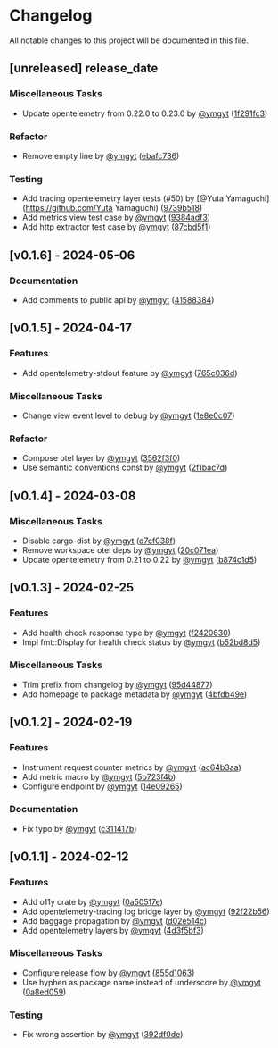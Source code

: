 # Changelog

All notable changes to this project will be documented in this file.

## [unreleased] __release_date__

### Miscellaneous Tasks

- Update opentelemetry from 0.22.0 to 0.23.0 by [@ymgyt](https://github.com/ymgyt) ([1f291fc3](https://github.com/ymgyt/syndicationd/commit/1f291fc31ec07d5f84565518d848b0822cccb879))

### Refactor

- Remove empty line by [@ymgyt](https://github.com/ymgyt) ([ebafc736](https://github.com/ymgyt/syndicationd/commit/ebafc7364333e212bbd56e5e536c7717a96c749b))

### Testing

- Add tracing opentelemetry layer tests (#50) by [@Yuta Yamaguchi](https://github.com/Yuta Yamaguchi) ([9739b518](https://github.com/ymgyt/syndicationd/commit/9739b5189bdeaedd458771a92a04e416f1af08fd))
- Add metrics view test case by [@ymgyt](https://github.com/ymgyt) ([9384adf3](https://github.com/ymgyt/syndicationd/commit/9384adf336db680e50a380ab2f42b4113108f691))
- Add http extractor test case by [@ymgyt](https://github.com/ymgyt) ([87cbd5f1](https://github.com/ymgyt/syndicationd/commit/87cbd5f1d817f0e48f570b895d6c533b99172e30))

## [v0.1.6] - 2024-05-06

### Documentation

- Add comments to public api by [@ymgyt](https://github.com/ymgyt) ([41588384](https://github.com/ymgyt/syndicationd/commit/41588384a0344a3befc473b9ca45abe6be2054ac))

## [v0.1.5] - 2024-04-17

### Features

- Add opentelemetry-stdout feature by [@ymgyt](https://github.com/ymgyt) ([765c036d](https://github.com/ymgyt/syndicationd/commit/765c036dc143f976e108935943bd9f89f03deea7))

### Miscellaneous Tasks

- Change view event level to debug by [@ymgyt](https://github.com/ymgyt) ([1e8e0c07](https://github.com/ymgyt/syndicationd/commit/1e8e0c07cffd48dc42e202185f42a0afdfd2fd03))

### Refactor

- Compose otel layer by [@ymgyt](https://github.com/ymgyt) ([3562f3f0](https://github.com/ymgyt/syndicationd/commit/3562f3f0eb6224f89181ab6af87ec0b1c2e2403c))
- Use semantic conventions const by [@ymgyt](https://github.com/ymgyt) ([2f1bac7d](https://github.com/ymgyt/syndicationd/commit/2f1bac7d407d32078ce48ef8a495fa2deecbb9d2))

## [v0.1.4] - 2024-03-08

### Miscellaneous Tasks

- Disable cargo-dist by [@ymgyt](https://github.com/ymgyt) ([d7cf038f](https://github.com/ymgyt/syndicationd/commit/d7cf038f329f43645d49667b923125879afb8e1c))
- Remove workspace otel deps by [@ymgyt](https://github.com/ymgyt) ([20c071ea](https://github.com/ymgyt/syndicationd/commit/20c071ea08d1c4afc1cd0a724037bbdfa10eb1cf))
- Update opentelemetry from 0.21 to 0.22 by [@ymgyt](https://github.com/ymgyt) ([b874c1d5](https://github.com/ymgyt/syndicationd/commit/b874c1d5ba804339a495a29a28cfd6443b2e2339))

## [v0.1.3] - 2024-02-25

### Features

- Add health check response type by [@ymgyt](https://github.com/ymgyt) ([f2420630](https://github.com/ymgyt/syndicationd/commit/f242063027b2ba5cac06a871a4c24d2413366cf4))
- Impl fmt::Display for health check status by [@ymgyt](https://github.com/ymgyt) ([b52bd8d5](https://github.com/ymgyt/syndicationd/commit/b52bd8d56d39bc4263f0c4851fb078803bd65881))

### Miscellaneous Tasks

- Trim prefix from changelog by [@ymgyt](https://github.com/ymgyt) ([95d44877](https://github.com/ymgyt/syndicationd/commit/95d448773ec7ab009fbece0928854364679b6f2c))
- Add homepage to package metadata by [@ymgyt](https://github.com/ymgyt) ([4bfdb49e](https://github.com/ymgyt/syndicationd/commit/4bfdb49e317e18ff6345ce1b8e8071f0497a1a5f))

## [v0.1.2] - 2024-02-19

### Features

- Instrument request counter metrics by [@ymgyt](https://github.com/ymgyt) ([ac64b3aa](https://github.com/ymgyt/syndicationd/commit/ac64b3aa6880482597e672649de800eb30b3ad56))
- Add metric macro by [@ymgyt](https://github.com/ymgyt) ([5b723f4b](https://github.com/ymgyt/syndicationd/commit/5b723f4b0c68b422f4778b502d2136ef4662bebd))
- Configure endpoint by [@ymgyt](https://github.com/ymgyt) ([14e09265](https://github.com/ymgyt/syndicationd/commit/14e0926596c59a5e32c283d0f8ac7f805e9e97d9))

### Documentation

- Fix typo by [@ymgyt](https://github.com/ymgyt) ([c311417b](https://github.com/ymgyt/syndicationd/commit/c311417bb69d22c7826d4ec931ec8dfe59042ca1))

## [v0.1.1] - 2024-02-12

### Features

- Add o11y crate by [@ymgyt](https://github.com/ymgyt) ([0a50517e](https://github.com/ymgyt/syndicationd/commit/0a50517e0b861973fac95ad5dba6f2c4d5b7270d))
- Add opentelemetry-tracing log bridge layer by [@ymgyt](https://github.com/ymgyt) ([92f22b56](https://github.com/ymgyt/syndicationd/commit/92f22b564357a0d43f8631212cf976338eb05a04))
- Add baggage propagation by [@ymgyt](https://github.com/ymgyt) ([d02e514c](https://github.com/ymgyt/syndicationd/commit/d02e514c8f6e32aa748c10dadb204153cba21ecc))
- Add opentelemetry layers by [@ymgyt](https://github.com/ymgyt) ([4d3f5bf3](https://github.com/ymgyt/syndicationd/commit/4d3f5bf3f45f31cfd014dbdf37a41a31ea0472ca))

### Miscellaneous Tasks

- Configure release flow by [@ymgyt](https://github.com/ymgyt) ([855d1063](https://github.com/ymgyt/syndicationd/commit/855d1063f5b476433fe0a7ab352b72d63a749e2e))
- Use hyphen as package name instead of underscore by [@ymgyt](https://github.com/ymgyt) ([0a8ed059](https://github.com/ymgyt/syndicationd/commit/0a8ed05997790f9f05c932c92fa2b2b2d74065a9))

### Testing

- Fix wrong assertion by [@ymgyt](https://github.com/ymgyt) ([392df0de](https://github.com/ymgyt/syndicationd/commit/392df0de6c4b7e8c34ae2d7c2f8ec764c23145f0))

<!-- generated by git-cliff -->
